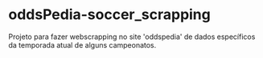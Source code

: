 # oddsPedia-soccer_scrapping
Projeto para fazer webscrapping no site 'oddspedia' de dados específicos da temporada atual de alguns campeonatos.
